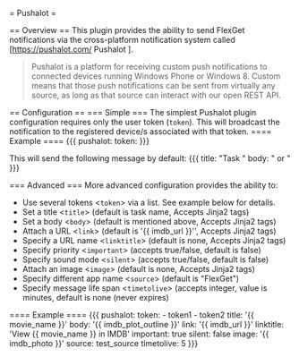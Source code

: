 = Pushalot =

== Overview ==
This plugin provides the ability to send FlexGet notifications via the cross-platform notification system called [https://pushalot.com/ Pushalot ].

> Pushalot is a platform for receiving custom push notifications to connected devices running Windows Phone or Windows 8. Custom means that those push notifications can be sent from virtually any source, as long as that source can interact with our open REST API.

== Configuration ==
=== Simple ===
The simplest Pushalot plugin configuration requires only the user token (`token`). This will broadcast the notification to the registered device/s associated with that token.
==== Example ====
{{{
pushalot:
  token: <token>
}}}

This will send the following message by default:
{{{
title: "Task <task name>"
body: "<series name> <series id> or <movie name> <movie year>" 
}}}

=== Advanced ===
More advanced configuration provides the ability to:
- Use several tokens <`token`> via a list. See example below for details.
- Set a title <`title`> (default is task name, Accepts Jinja2 tags) 
- Set a body <`body`> (default is mentioned above, Accepts Jinja2 tags) 
- Attach a URL <`link`> (default is '{{ imdb_url }}'', Accepts Jinja2 tags)
- Specify a URL name <`linktitle`> (default is none, Accepts Jinja2 tags)
- Specify priority <`important`> (accepts true/false, default is false)
- Specify sound mode <`silent`> (accepts true/false, default is false)
- Attach an image <`image`> (default is none, Accepts Jinja2 tags)
- Specify different app name <`source`> (default is "FlexGet")
- Specify message life span <`timetolive`> (accepts integer, value is minutes, default is none (never expires)

==== Example ====
{{{
pushalot: 
  token: 
    - token1
    - token2
  title: '{{ movie_name }}'
  body: '{{ imdb_plot_outline }}'
  link: '{{ imdb_url }}'
  linktitle: 'View {{ movie_name }} in IMDB'
  important: true
  silent: false
  image: '{{ imdb_photo }}'
  source: test_source
  timetolive: 5
}}}